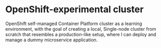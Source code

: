 # OpenShift-experimental cluster
OpenShift self-managed Container Platform cluster as a learning environment, with the goal of creating a local, Single-node cluster from scratch that resembles a production-like setup, where I can deploy and manage a dummy microservice application.
